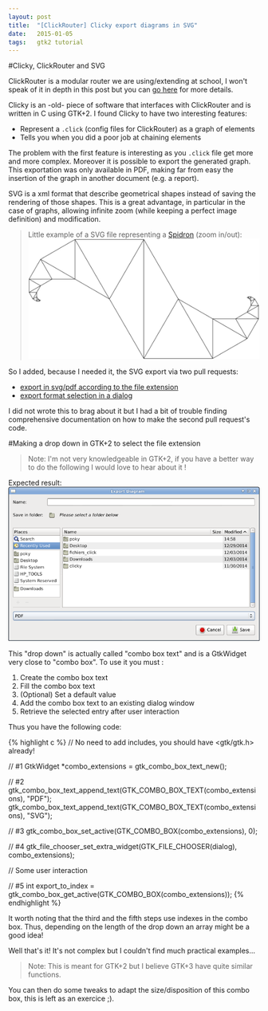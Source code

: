```yaml
---
layout: post
title:  "[ClickRouter] Clicky export diagrams in SVG"
date:   2015-01-05
tags:	gtk2 tutorial
---
```

#Clicky, ClickRouter and SVG

ClickRouter is a modular router we are using/extending at school, I won't speak of it in depth in this post but you can [go here](https://github.com/kohler/click) for more details.

Clicky is an -old- piece of software that interfaces with ClickRouter and is written in C using GTK+2. I found Clicky to have two interesting features:

- Represent a `.click` (config files for ClickRouter) as a graph of elements
- Tells you when you did a poor job at chaining elements

The problem with the first feature is interesting as you `.click` file get more and more complex. Moreover it is possible to export the generated graph. This exportation was only available in PDF, making far from easy the insertion of the graph in another document (e.g. a report).

SVG is a xml format that describe geometrical shapes instead of saving the rendering of those shapes. This is a great advantage, in particular in the case of graphs, allowing infinite zoom (while keeping a perfect image definition) and modification.

> Little example of a SVG file representing a [Spidron](https://en.wikipedia.org/wiki/Spidron) (zoom in/out):
> ![SVG Spidron](/assets/Spidron.svg)

So I added, because I needed it, the SVG export via two pull requests:

- [export in svg/pdf according to the file extension](https://github.com/kohler/click/pull/158)
- [export format selection in a dialog](https://github.com/kohler/click/pull/161)

I did not wrote this to brag about it but I had a bit of trouble finding comprehensive documentation on how to make the second pull request's code.

#Making a drop down in GTK+2 to select the file extension

> Note: I'm not very knowledgeable in GTK+2, if you have a better way to do the following I would love to hear about it !

Expected result:
![Drop down file extension selection](/assets/screenshot-gtk2-dropdown.png)

This "drop down" is actually called "combo box text" and is a GtkWidget very close to "combo box". To use it you must :

1. Create the combo box text
2. Fill the combo box text
3. (Optional) Set a default value
4. Add the combo box text to an existing dialog window
5. Retrieve the selected entry after user interaction

Thus you have the following code:

{% highlight c %}
// No need to add includes, you should have <gtk/gtk.h> already!

// #1
GtkWidget *combo_extensions = gtk_combo_box_text_new();

// #2
gtk_combo_box_text_append_text(GTK_COMBO_BOX_TEXT(combo_extensions), "PDF");
gtk_combo_box_text_append_text(GTK_COMBO_BOX_TEXT(combo_extensions), "SVG");

// #3
gtk_combo_box_set_active(GTK_COMBO_BOX(combo_extensions), 0);

// #4
gtk_file_chooser_set_extra_widget(GTK_FILE_CHOOSER(dialog), combo_extensions);

// Some user interaction

// #5
int export_to_index = gtk_combo_box_get_active(GTK_COMBO_BOX(combo_extensions));
{% endhighlight %}

It worth noting that the third and the fifth steps use indexes in the combo box.
Thus, depending on the length of the drop down an array might be a good idea!

Well that's it! It's not complex but I couldn't find much practical examples...

> Note: This is meant for GTK+2 but I believe GTK+3 have quite similar functions.

You can then do some tweaks to adapt the size/disposition of this combo box, this is left as an exercice ;).
